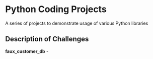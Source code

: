 # Python Coding Projects

A series of projects to demonstrate usage of various Python libraries

## Description of Challenges

<b>faux_customer_db</b> - 
